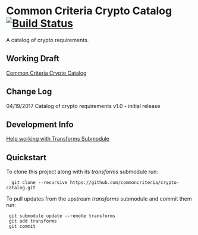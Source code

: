 Common Criteria Crypto Catalog [![Build Status](https://jenkins-criteria.rhcloud.com/buildStatus/icon?job=protection-profiles/crypto-catalog)](https://jenkins-criteria.rhcloud.com/job/protection-profiles/job/crypto-catalog/)
===============

A catalog of crypto requirements.


## Working Draft

[Common Criteria Crypto Catalog](http://common-criteria.rhcloud.com/crypto-catalog/output/crypto-catalog-release.html)


## Change Log
04/19/2017 Catalog of crypto requirements v1.0 - initial release


## Development Info
[Help working with Transforms Submodule](https://github.com/commoncriteria/transforms/wiki/Working-with-Transforms-as-a-Submodule)

## Quickstart
To clone this project along with its _transforms_ submodule run:

````
  git clone --recursive https://github.com/commoncriteria/crypto-catalog.git
````
To pull updates from the upstream _transforms_ submodule and commit them run:
````
 git submodule update --remote transforms
 git add transforms
 git commit
````
